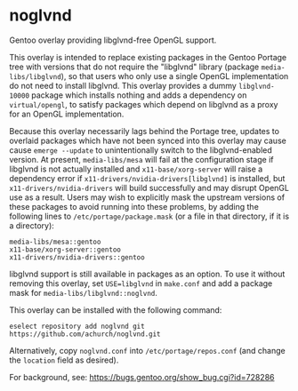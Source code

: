 noglvnd
=======

Gentoo overlay providing libglvnd-free OpenGL support.

This overlay is intended to replace existing packages in the Gentoo
Portage tree with versions that do not require the "libglvnd" library
(package `media-libs/libglvnd`), so that users who only use a single
OpenGL implementation do not need to install libglvnd.  This overlay
provides a dummy `libglvnd-10000` package which installs nothing and adds
a dependency on `virtual/opengl`, to satisfy packages which depend on
libglvnd as a proxy for an OpenGL implementation.

Because this overlay necessarily lags behind the Portage tree, updates to
overlaid packages which have not been synced into this overlay may cause
cause `emerge --update` to unintentionally switch to the libglvnd-enabled
version.  At present, `media-libs/mesa` will fail at the configuration
stage if libglvnd is not actually installed and `x11-base/xorg-server` will
raise a dependency error if `x11-drivers/nvidia-drivers[libglvnd]` is
installed, but `x11-drivers/nvidia-drivers` will build successfully and may
disrupt OpenGL use as a result.  Users may wish to explicitly mask the
upstream versions of these packages to avoid running into these problems,
by adding the following lines to `/etc/portage/package.mask` (or a file in
that directory, if it is a directory):
```
media-libs/mesa::gentoo
x11-base/xorg-server::gentoo
x11-drivers/nvidia-drivers::gentoo
```

libglvnd support is still available in packages as an option.  To use it
without removing this overlay, set `USE=libglvnd` in `make.conf` and add a
package mask for `media-libs/libglvnd::noglvnd`.

This overlay can be installed with the following command:
```
eselect repository add noglvnd git https://github.com/achurch/noglvnd.git
```
Alternatively, copy `noglvnd.conf` into `/etc/portage/repos.conf` (and
change the `location` field as desired).

For background, see: https://bugs.gentoo.org/show_bug.cgi?id=728286
